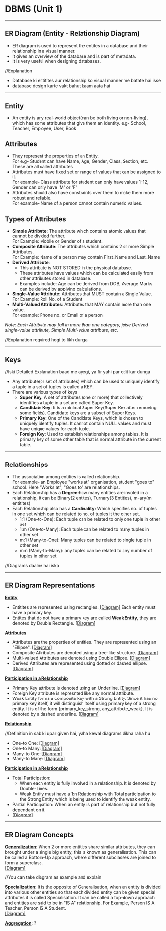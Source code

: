 # DBMS (Unit 1)
_____________________

ER Diagram (Entity - Relationship Diagram)
-----------------------------------------

- ER diagram is used to represent the entites in a database and their relationship in a visual manner.
- It gives an overview of the database and is part of metadata.
- It is very useful when designing databases.

//Explanation
- Database ki entitites aur relationship ko visual manner me batate hai isse
- database design karte vakt bahut kaam aata hai

____________________

Entity
------

- An entity is any real-world object(can be both living or non-living), which has some attributes that give them an identity. e.g- School, Teacher, Employee, User, Book

Attributes
----------

- They represent the properties of an Entity. <br/>For e.g- Student can have Name, Age, Gender, Class, Section, etc. These are all called attributes
- Attributes must have fixed set or range of values that can be assigned to it. <br/>For example- Class attribute for student can only have values 1-12, Gender can only have 'M' or 'F'
- Attributes should also have constraints over them to make them more robust and reliable. <br/>For example- Name of a person cannot contain numeric values.

Types of Attributes
------------------

- <b>Simple Attribute</b>: The attribute which contains atomic values that cannot be divided further. <br/>For Example: Mobile or Gender of a student.
- <b>Composite Attribute</b>: The attributes which contains 2 or more Simple Attributes. <br/>For Example: Name of a person may contain First_Name and Last_Name
- <b>Derived Attribute</b>:
	- This attribute is NOT STORED in the physical database.
	- These attributes have values which can be calculated easily from other attributes stored in database.
	- Examples include: Age can be derived from DOB, Average Marks can be derived by applying calculations.
- <b>Single-Value Attribute</b>: Attributes that MUST contain a Single Value.<br/>For Example: Roll No. of a Student
- <b>Multi-Valued Attributes</b>: Attributes that MAY contain more than one value. <br/>For example: Phone no. or Email of a person


_Note: Each Attribute may fall in more than one category, jaise Derived single-value attribute, Simple Multi-value attribute, etc._

//Explanation required hogi to likh dunga

______________________

Keys
-----

//Iski Detailed Explanation baad me ayegi, ya fir yahi par edit kar dunga

- Any attribute(or set of attributes) which can be used to uniquely identify a tuple in a set of tuples is called a KEY.
- There are various types of keys
	- <b>Super Key</b>: A set of attributes (one or more) that collectively identifies a tuple in a set are called Super Key.
	- <b>Candidate Key</b>: It is a minimal Super Key(Super Key after removing some fields). Candidate keys are a subset of Super Keys. 
	- <b>Primary Key</b>: One of the Candidate Keys, which is chosen to uniquely identify tuples. It cannot contain NULL values and must have unique values for each tuple.
	- <b>Foreign Key</b>: Used to establish relationships among tables. It is primary key of some other table that is normal attribute in the current table.

_______________________

Relationships
-------------

- The association among entities is called relationship. <br/> For example- an Employee "works at" organisation, student "goes to" school. Here "Works at", "Goes to" are relationships.
- Each Relationship has a <b>Degree:</b>how many entities are involed in a relationship, it can be Binary(2 entites), Turnary(3 Entities), m-ary(m entitites)
- Each Relationship also has a <b>Cardinality:</b> Which specifies no. of tuples in one set which can be related to no. of tuples it the other set.
	- 1:1 (One-to-One): Each tuple can be related to only one tuple in other set
	- 1:m (One-to-Many): Each tuple can be related to many tuples in other set
	- m:1 (Many-to-One): Many tuples can be related to single tuple in other set
	- m:n (Many-to-Many): any tuples can be related to any number of tuples in other set

//Diagrams daalne hai iska 

________________________

ER Diagram Representations
--------------------------

<b><ins>Entity</ins></b>

- Entitites are represented using rectangles. <a href="https://www.tutorialspoint.com/dbms/images/entities.png">[Diagram]</a> Each entity must have a primary key. 
- Entites that do not have a primary key are called <b>Weak Entity</b>, they are denoted by Double Rectangle. <a href="https://thealienadventures.files.wordpress.com/2013/02/weak-entity.jpg">[Diagram]</a> 

<b><ins>Attributes</ins></b>

- Attributes are the properties of entities. They are represented using an "Ellipse". <a href="https://www.tutorialspoint.com/dbms/images/er_attributes.png">[Diagram]</a>
- Composite Attributes are denoted using a tree-like structure. <a href="https://www.tutorialspoint.com/dbms/images/er_attributes_composite.png">[Diagram]</a>
- Multi-valued Attributes are denoted using Double Ellipse. <a href="https://www.tutorialspoint.com/dbms/images/er_attributes_multivalued.png">[Diagram]</a> 
- Derived Attributes are represented using dotted or dashed ellipse. <a href="https://www.tutorialspoint.com/dbms/images/er_attributes_derived.png">[Diagram]</a>

<b><ins>Participation in a Relationship</ins></b>

- Primary Key attribute is denoted using an Underline. <a href="https://raw.githubusercontent.com/manan999/manan999.github.io/master/study/images/Primary%20Key.svg">[Diagram]</a>
- Foreign Key attribute is represnted like any normal attribute.
- Weak Entity forms a composite key with a Strong Entity. Since it has no primary key itself, it will distinguish itself using primary key of a strong entity. It is of the form {primary_key_strong, any_attribute_weak}. It is denoted by a dashed underline.  <a href="https://www.gatevidyalay.com/wp-content/uploads/2018/05/Weak-Entity-Set-Example.png">[Diagram]</a>

<b><ins>Relationship</ins></b>

//Definition in sab ki upar given hai, yaha kewal diagrams dikha raha hu

- One-to One: <a href="https://www.tutorialspoint.com/dbms/images/er_relation_one_to_one.png">[Diagram]</a>
- One-to Many: <a href="https://www.tutorialspoint.com/dbms/images/er_relation_one_to_many.png">[Diagram]</a>
- Many-to One: <a href="https://www.tutorialspoint.com/dbms/images/er_relation_many_to_one.png">[Diagram]</a>
- Many-to Many: <a href="https://www.tutorialspoint.com/dbms/images/er_relation_many_to_many.png">[Diagram]</a>

<b><ins>Participation in a Relationship</ins></b>

- Total Participation: 
	- When each entity is fully involved in a relationship. It is denoted by Double-Lines.
	- Weak Entity must have a 1:n Relationship with Total participation to the Strong Entity which is being used to identify the weak entity. 
- Partial Participation: When an entity is part of relationship but not fully dependant on it. 
- <a href="https://www.tutorialspoint.com/dbms/images/er_relation_participation.png">[Diagram]</a>

____________________

ER Diagram Concepts
-------------------

<ins><b>Generalization</b></ins>: When 2 or more entities share similar attributes, they can brought under a single big entity, this is known as generalisation. This can be called a Bottom-Up approach, where different subclasses are joined to form a superclass. <br/><a href="https://www.tutorialspoint.com/dbms/images/generalization.png">[Diagram]</a>

//You can take diagram as example and explain

<ins><b>Specialization</b></ins>: It is the opposite of Generalisation, when an entity is divided into various other entities so that each divided entity can be given special attributes it is called Specialisation. It can be called a top-down approach and entities are said to be in "IS A" relationship. For Example, Person IS A Teacher, Person IS A Student. <br/><a href="https://www.tutorialspoint.com/dbms/images/specialization.png">[Diagram]</a>   

<ins><b>Aggregation</b></ins>: ?
